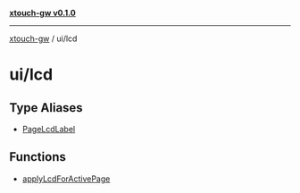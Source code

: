 [**xtouch-gw v0.1.0**](../../README.md)

***

[xtouch-gw](../../README.md) / ui/lcd

# ui/lcd

## Type Aliases

- [PageLcdLabel](type-aliases/PageLcdLabel.md)

## Functions

- [applyLcdForActivePage](functions/applyLcdForActivePage.md)
